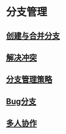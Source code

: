 # 分支管理

## [创建与合并分支](./%E5%88%9B%E5%BB%BA%E4%B8%8E%E5%90%88%E5%B9%B6%E5%88%86%E6%94%AF.md)

## [解决冲突](./%E8%A7%A3%E5%86%B3%E5%86%B2%E7%AA%81.md)

## [分支管理策略](./%E5%88%86%E6%94%AF%E7%AE%A1%E7%90%86%E7%AD%96%E7%95%A5.md)

## [Bug分支](./Bug%E5%88%86%E6%94%AF.md)

## [多人协作](./%E5%A4%9A%E4%BA%BA%E5%8D%8F%E4%BD%9C.md)


